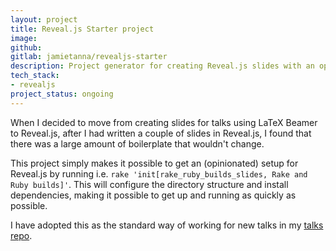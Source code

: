 ```yaml
---
layout: project
title: Reveal.js Starter project
image:
github:
gitlab: jamietanna/revealjs-starter
description: Project generator for creating Reveal.js slides with an opinionated structure.
tech_stack:
- revealjs
project_status: ongoing
---
```

When I decided to move from creating slides for talks using LaTeX Beamer to Reveal.js, after I had written a couple of slides in Reveal.js, I found that there was a large amount of boilerplate that wouldn't change.

This project simply makes it possible to get an (opinionated) setup for Reveal.js by running i.e. `rake 'init[rake_ruby_builds_slides, Rake and Ruby builds]'`. This will configure the directory structure and install dependencies, making it possible to get up and running as quickly as possible.

I have adopted this as the standard way of working for new talks in my [talks repo](/projects/talks/).
